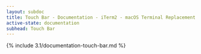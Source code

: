 ```yaml
---
layout: subdoc
title: Touch Bar - Documentation - iTerm2 - macOS Terminal Replacement
active-state: documentation
subhead: Touch Bar
---
```

{% include 3.1/documentation-touch-bar.md %}
